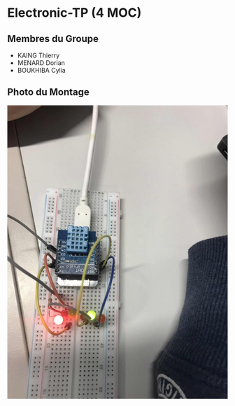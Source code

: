 # Electronic-TP (4 MOC)

## Membres du Groupe
- KAING Thierry
- MENARD Dorian
- BOUKHIBA Cylia

## Photo du Montage
![alt text](https://raw.githubusercontent.com/tkaing/Electronic-TP/master/image0.jpg)

